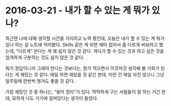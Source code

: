 # 2016-03-21 - 내가 할 수 있는 게 뭐가 있나?

최근엔 나에 대해 생각할 시간을 가지려고 노력 중인데, 오늘은 내가 할 수 있는 게 뭐가 있나 하는 걸 노트에 적어봤다. Skills 같은 게 되면 재미 없어서 좀 다르게 써보려고 했는데, “다르게” 쓴다는 게 꽤 쉽지 않은 것 같다. 게다가 할 수 있는 것과 하고 싶은 것을 엄격하게 구분하는 것도 쉽지 않은 것 같다.

뭐가 정답이니까 그래야 한다는 것보다는, 뭔가 적으면서 이것저것 생각해 볼 기회가 된다는 게 재밌는 것 같다. 매일 하면 재밌을 것 같긴 한데, 이런 건 매일 되진 않으니 그냥 일주일에 한번씩 챙겨도 좋을 것 같다.

가장 재밌던 것 중 하나는, “용어 정리”가 있다. 딱딱하게 구는 사람들이 잘 하는 거긴 한데, 묘하게 나도 거기에 걸쳐있다는 생각이 들었다.
